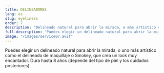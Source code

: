```yaml
---
title: DELINEADORES
lang: es
slug: eyeliners
order: 7
description: "Delineado natural para abrir la mirada, o más artístico como el delineado de maquillaje o Smokey, que crea un look muy encantador."
full-description: "Puedes elegir un delineado natural para abrir la mirada, o uno más artístico como el delineado de maquillaje o Smokey, que crea un look muy encantador. Dura hasta 8 años (depende del tipo de piel y los cuidados posteriores)."
image: "/images/service07.avif"
---
```

Puedes elegir un delineado natural para abrir la mirada, o uno más artístico como el delineado de maquillaje o Smokey, que crea un look muy encantador. Dura hasta 8 años (depende del tipo de piel y los cuidados posteriores).